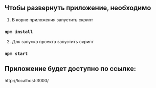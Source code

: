## Чтобы развернуть приложение, необходимо

1. В корне приложения запустить скрипт

### `npm install`

2. Для запуска проекта запустить скрипт

### `npm start`

## Приложение будет доступно по ссылке:
http://localhost:3000/
